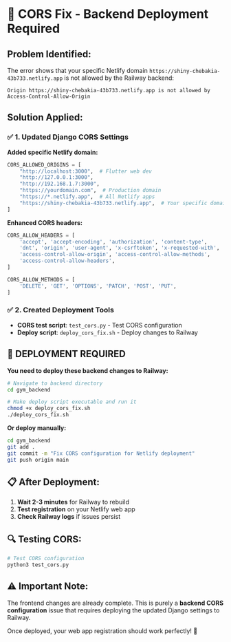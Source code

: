 # 🔧 CORS Fix - Backend Deployment Required

## Problem Identified:
The error shows that your specific Netlify domain `https://shiny-chebakia-43b733.netlify.app` is not allowed by the Railway backend:

```
Origin https://shiny-chebakia-43b733.netlify.app is not allowed by Access-Control-Allow-Origin
```

## Solution Applied:

### ✅ **1. Updated Django CORS Settings**

**Added specific Netlify domain:**
```python
CORS_ALLOWED_ORIGINS = [
    "http://localhost:3000",  # Flutter web dev
    "http://127.0.0.1:3000",
    "http://192.168.1.7:3000",
    "https://yourdomain.com",  # Production domain
    "https://*.netlify.app",  # All Netlify apps
    "https://shiny-chebakia-43b733.netlify.app",  # Your specific domain
]
```

**Enhanced CORS headers:**
```python
CORS_ALLOW_HEADERS = [
    'accept', 'accept-encoding', 'authorization', 'content-type',
    'dnt', 'origin', 'user-agent', 'x-csrftoken', 'x-requested-with',
    'access-control-allow-origin', 'access-control-allow-methods',
    'access-control-allow-headers',
]

CORS_ALLOW_METHODS = [
    'DELETE', 'GET', 'OPTIONS', 'PATCH', 'POST', 'PUT',
]
```

### ✅ **2. Created Deployment Tools**
- **CORS test script**: `test_cors.py` - Test CORS configuration
- **Deploy script**: `deploy_cors_fix.sh` - Deploy changes to Railway

## 🚀 **DEPLOYMENT REQUIRED**

**You need to deploy these backend changes to Railway:**

```bash
# Navigate to backend directory
cd gym_backend

# Make deploy script executable and run it
chmod +x deploy_cors_fix.sh
./deploy_cors_fix.sh
```

**Or deploy manually:**
```bash
cd gym_backend
git add .
git commit -m "Fix CORS configuration for Netlify deployment"
git push origin main
```

## 📋 **After Deployment:**

1. **Wait 2-3 minutes** for Railway to rebuild
2. **Test registration** on your Netlify web app
3. **Check Railway logs** if issues persist

## 🔍 **Testing CORS:**
```bash
# Test CORS configuration
python3 test_cors.py
```

## ⚠️ **Important Note:**
The frontend changes are already complete. This is purely a **backend CORS configuration** issue that requires deploying the updated Django settings to Railway.

Once deployed, your web app registration should work perfectly! 🚀